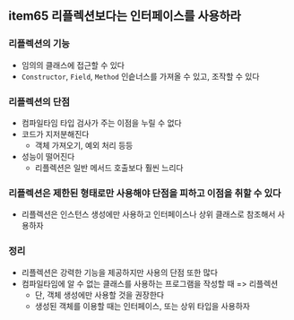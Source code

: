 ## item65 리플렉션보다는 인터페이스를 사용하라

### 리플렉션의 기능
- 임의의 클래스에 접근할 수 있다
- `Constructor`, `Field`, `Method` 인슽너스를 가져올 수 있고, 조작할 수 있다

### 리플렉션의 단점
- 컴파일타임 타입 검사가 주는 이점을 누릴 수 없다
- 코드가 지저분해진다
  - 객체 가져오기, 예외 처리 등등
- 성능이 떨어진다
  - 리플렉션은 일반 메서드 호출보다 훨씬 느리다 

### 리플렉션은 제한된 형태로만 사용해야 단점을 피하고 이점을 취할 수 있다
- 리플렉션은 인스턴스 생성에만 사용하고 인터페이스나 상위 클래스로 참조해서 사용하자


### 정리 
- 리플렉션은 강력한 기능을 제공하지만 사용의 단점 또한 많다
- 컴파일타임에 알 수 없는 클래스를 사용하는 프로그램을 작성할 때 => 리플렉션
  - 단, 객체 생성에만 사용할 것을 권장한다
  - 생성된 객체를 이용할 때는 인터페이스, 또는 상위 타입을 사용하자